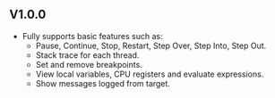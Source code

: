 ## V1.0.0
- Fully supports basic features such as:
  - Pause, Continue, Stop, Restart, Step Over, Step Into, Step Out.
  - Stack trace for each thread.
  - Set and remove breakpoints.
  - View local variables, CPU registers and evaluate expressions.
  - Show messages logged from target.
